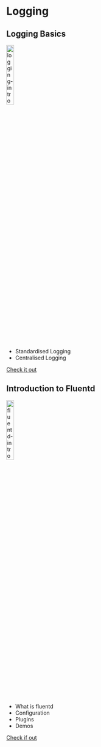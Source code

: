 # Logging

## Logging Basics

<a href="https://youtu.be/MMVdkzeQ848" title="logging-intro"><img src="https://i.ytimg.com/vi/MMVdkzeQ848/hqdefault.jpg" width="20%" alt="logging-intro" /></a>

* Standardised Logging
* Centralised Logging

[Check it out](./fluentd/basic-demo/readme.md)

## Introduction to Fluentd

<a href="https://youtu.be/Gp0-7oVOtPw" title="fluentd-intro"><img src="https://i.ytimg.com/vi/Gp0-7oVOtPw/hqdefault.jpg" width="20%" alt="fluentd-intro" /></a>

* What is fluentd
* Configuration
* Plugins
* Demos

[Check if out](./fluentd/introduction/readme.md)
